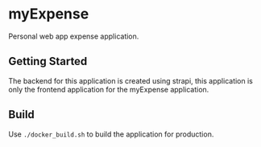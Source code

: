 # myExpense

Personal web app expense application.

## Getting Started

The backend for this application is created using strapi, this application is only the frontend application for the myExpense application.

## Build

Use `./docker_build.sh` to build the application for production.